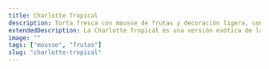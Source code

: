 ```yaml
---
title: Charlotte Tropical
description: Torta fresca con mousse de frutas y decoración ligera, con un toque exótico y vibrante.
extendedDescription: La Charlotte Tropical es una versión exótica de la clásica charlotte. Su base es de bizcocho suave que se combina con una crema ligera y frutas variadas. Este postre destaca por su frescura, lo que lo convierte en una excelente opción para días cálidos. Las frutas de la Charlotte Tropical varían según la temporada, lo que permite una amplia variedad de sabores. Su presentación es además muy vistosa, adornada con rodajas de frutas y una crema suave que la hace irresistible para cualquier ocasión.
image: ""
tags: ["mousse", "frutas"]
slug: "charlotte-tropical"
---
```

